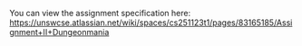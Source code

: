 You can view the assignment specification here:
https://unswcse.atlassian.net/wiki/spaces/cs251123t1/pages/83165185/Assignment+II+Dungeonmania
